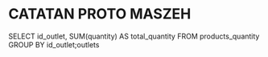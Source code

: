 # CATATAN PROTO MASZEH
SELECT id_outlet, SUM(quantity) AS total_quantity
FROM products_quantity
GROUP BY id_outlet;outlets

